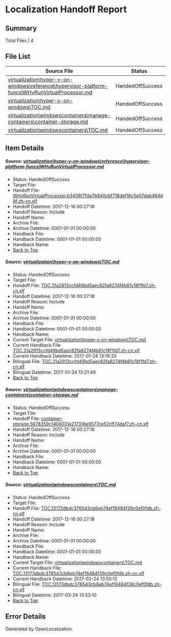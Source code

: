 # <a name='report-top'></a> Localization Handoff Report

## Summary
 Total Files | 4

## File List
 Source File | Status | Details 
 ----------- | ------ | ------- 
 [virtualization\hyper-v-on-windows\reference\hypervisor-platform-funcs\WHvRunVirtualProcessor.md](https://github.com/Microsoft/Virtualization-Documentation-Private/blob/c625804f3df8dc7b7aae9a4077f4b3222177ed85/virtualization/hyper-v-on-windows/reference/hypervisor-platform-funcs/WHvRunVirtualProcessor.md) | HandedOffSuccess | [Details](#fd28998535791530cb4fc128b0d7b9d9001d4596241)
 [virtualization\hyper-v-on-windows\TOC.md](https://github.com/Microsoft/Virtualization-Documentation-Private/blob/c625804f3df8dc7b7aae9a4077f4b3222177ed85/virtualization/hyper-v-on-windows/TOC.md) | HandedOffSuccess | [Details](#8b04f75a838925120700f3af889cbbf2642c2ab6256)
 [virtualization\windowscontainers\manage-containers\container-storage.md](https://github.com/Microsoft/Virtualization-Documentation-Private/blob/c625804f3df8dc7b7aae9a4077f4b3222177ed85/virtualization/windowscontainers/manage-containers/container-storage.md) | HandedOffSuccess | [Details](#1c095418979f148dc6c1d97d16de27863413277d368)
 [virtualization\windowscontainers\TOC.md](https://github.com/Microsoft/Virtualization-Documentation-Private/blob/c625804f3df8dc7b7aae9a4077f4b3222177ed85/virtualization/windowscontainers/TOC.md) | HandedOffSuccess | [Details](#f9e328c51890868801f3c1120a256e38f616cfd2467)

## Item Details
##### <a name='fd28998535791530cb4fc128b0d7b9d9001d4596241'></a> Source: [virtualization\hyper-v-on-windows\reference\hypervisor-platform-funcs\WHvRunVirtualProcessor.md](https://github.com/Microsoft/Virtualization-Documentation-Private/blob/c625804f3df8dc7b7aae9a4077f4b3222177ed85/virtualization/hyper-v-on-windows/reference/hypervisor-platform-funcs/WHvRunVirtualProcessor.md)
* Status: HandedOffSuccess
* Target File: 
* Handoff File: [WHvRunVirtualProcessor.b3408f7fda7b840cbf718def16c5e07dab484d9f.zh-cn.xlf](https://github.com/MicrosoftDocs/Virtualization-Documentation-Private.handoff/blob/818daff87d3186d3f5c6b89c44bd36e9169f7c65/ol-handoff/MicrosoftDocs/Virtualization-Documentation-Private.zh-cn/live/WHvRunVirtualProcessor.b3408f7fda7b840cbf718def16c5e07dab484d9f.zh-cn.xlf)
* Handoff Datetime: 2017-12-16 00:27:18
* Handoff Reason: Include
* Handoff Name: 
* Archive File: 
* Archive Datetime: 0001-01-01 00:00:00
* Handback File: 
* Handback Datetime: 0001-01-01 00:00:00
* Handback Name: 
* [Back to Top](#report-top)

##### <a name='8b04f75a838925120700f3af889cbbf2642c2ab6256'></a> Source: [virtualization\hyper-v-on-windows\TOC.md](https://github.com/Microsoft/Virtualization-Documentation-Private/blob/c625804f3df8dc7b7aae9a4077f4b3222177ed85/virtualization/hyper-v-on-windows/TOC.md)
* Status: HandedOffSuccess
* Target File: 
* Handoff File: [TOC.31a2913ccfd49bd5aec82fa8274f4b81c18f1fd7.zh-cn.xlf](https://github.com/MicrosoftDocs/Virtualization-Documentation-Private.handoff/blob/818daff87d3186d3f5c6b89c44bd36e9169f7c65/ol-handoff/MicrosoftDocs/Virtualization-Documentation-Private.zh-cn/live/TOC.31a2913ccfd49bd5aec82fa8274f4b81c18f1fd7.zh-cn.xlf)
* Handoff Datetime: 2017-12-16 00:27:18
* Handoff Reason: Include
* Handoff Name: 
* Archive File: 
* Archive Datetime: 0001-01-01 00:00:00
* Handback File: 
* Handback Datetime: 0001-01-01 00:00:00
* Handback Name: 
* Current Target File: [virtualization\hyper-v-on-windows\TOC.md](https://github.com/MicrosoftDocs/Virtualization-Documentation-Private.zh-cn/blob/b3d8214de1995d394e58510c034858cb82ba9b71/virtualization/hyper-v-on-windows/TOC.md)
* Current Handback File: [TOC.31a2913ccfd49bd5aec82fa8274f4b81c18f1fd7.zh-cn.xlf](https://github.com/MicrosoftDocs/Virtualization-Documentation-Private.handback/blob/053db64a8e1a8e5f0229358d1b0050047ef06ae5/ol-handback/Microsoft/Virtualization-Documentation-Private.zh-cn/live/TOC.31a2913ccfd49bd5aec82fa8274f4b81c18f1fd7.zh-cn.xlf)
* Current Handback Datetime: 2017-01-24 13:19:20
* Bilingual File: [TOC.31a2913ccfd49bd5aec82fa8274f4b81c18f1fd7.zh-cn.xlf](https://github.com/MicrosoftDocs/Virtualization-Documentation-Private.handback/blob/053db64a8e1a8e5f0229358d1b0050047ef06ae5/ol-handback/Microsoft/Virtualization-Documentation-Private.zh-cn/live/TOC.31a2913ccfd49bd5aec82fa8274f4b81c18f1fd7.zh-cn.xlf)
* Bilingual Datetime: 2017-01-24 13:21:49
* [Back to Top](#report-top)

##### <a name='1c095418979f148dc6c1d97d16de27863413277d368'></a> Source: [virtualization\windowscontainers\manage-containers\container-storage.md](https://github.com/Microsoft/Virtualization-Documentation-Private/blob/c625804f3df8dc7b7aae9a4077f4b3222177ed85/virtualization/windowscontainers/manage-containers/container-storage.md)
* Status: HandedOffSuccess
* Target File: 
* Handoff File: [container-storage.5678359c1406031e217318e9577ce57cff74daf7.zh-cn.xlf](https://github.com/MicrosoftDocs/Virtualization-Documentation-Private.handoff/blob/818daff87d3186d3f5c6b89c44bd36e9169f7c65/ol-handoff/MicrosoftDocs/Virtualization-Documentation-Private.zh-cn/live/container-storage.5678359c1406031e217318e9577ce57cff74daf7.zh-cn.xlf)
* Handoff Datetime: 2017-12-16 00:27:18
* Handoff Reason: Include
* Handoff Name: 
* Archive File: 
* Archive Datetime: 0001-01-01 00:00:00
* Handback File: 
* Handback Datetime: 0001-01-01 00:00:00
* Handback Name: 
* [Back to Top](#report-top)

##### <a name='f9e328c51890868801f3c1120a256e38f616cfd2467'></a> Source: [virtualization\windowscontainers\TOC.md](https://github.com/Microsoft/Virtualization-Documentation-Private/blob/c625804f3df8dc7b7aae9a4077f4b3222177ed85/virtualization/windowscontainers/TOC.md)
* Status: HandedOffSuccess
* Target File: 
* Handoff File: [TOC.13173dbdc376543cb6eb74ef16484f39c0ef0fdb.zh-cn.xlf](https://github.com/MicrosoftDocs/Virtualization-Documentation-Private.handoff/blob/818daff87d3186d3f5c6b89c44bd36e9169f7c65/ol-handoff/MicrosoftDocs/Virtualization-Documentation-Private.zh-cn/live/TOC.13173dbdc376543cb6eb74ef16484f39c0ef0fdb.zh-cn.xlf)
* Handoff Datetime: 2017-12-16 00:27:18
* Handoff Reason: Include
* Handoff Name: 
* Archive File: 
* Archive Datetime: 0001-01-01 00:00:00
* Handback File: 
* Handback Datetime: 0001-01-01 00:00:00
* Handback Name: 
* Current Target File: [virtualization\windowscontainers\TOC.md](https://github.com/MicrosoftDocs/Virtualization-Documentation-Private.zh-cn/blob/21f4320cb76270b953a1d22d857047a2fcf5d4b8/virtualization/windowscontainers/TOC.md)
* Current Handback File: [TOC.13173dbdc376543cb6eb74ef16484f39c0ef0fdb.zh-cn.xlf](https://github.com/MicrosoftDocs/Virtualization-Documentation-Private.handback/blob/12b9210bd767a837cc8b1dc43a1db28933ca017d/ol-handback/Microsoft/Virtualization-Documentation-Private.zh-cn/live/TOC.13173dbdc376543cb6eb74ef16484f39c0ef0fdb.zh-cn.xlf)
* Current Handback Datetime: 2017-03-24 13:50:12
* Bilingual File: [TOC.13173dbdc376543cb6eb74ef16484f39c0ef0fdb.zh-cn.xlf](https://github.com/MicrosoftDocs/Virtualization-Documentation-Private.handback/blob/12b9210bd767a837cc8b1dc43a1db28933ca017d/ol-handback/Microsoft/Virtualization-Documentation-Private.zh-cn/live/TOC.13173dbdc376543cb6eb74ef16484f39c0ef0fdb.zh-cn.xlf)
* Bilingual Datetime: 2017-03-24 13:53:10
* [Back to Top](#report-top)


## Error Details

Generated by OpenLocalization.
